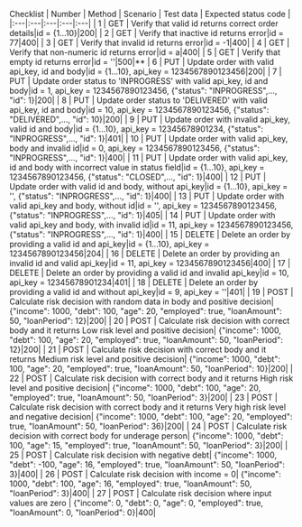 Checklist
| Number | Method | Scenario | Test data | Expected status code |
|:---|:---|:---|:---|:---|
| 1 | GET | Verify that valid id returns correct order details|id = {1...10}|200|
| 2 | GET | Verify that inactive id returns error|id = 77|400|
| 3 | GET | Verify that invalid id returns error|id = -1|400|
| 4 | GET | Verify that non-numeric id returns error|id = a|400|
| 5 | GET | Verify that empty id returns error|id = ''|500|**
| 6 | PUT | Update order with valid api_key, id and body|id = {1...10}, api_key = 1234567890123456|200|
| 7 | PUT | Update order status to 'INPROGRESS' with valid api_key, id and body|id = 1, api_key = 1234567890123456, {"status": "INPROGRESS",..., "id": 1}|200|
| 8 | PUT | Update order status to 'DELIVERED' with valid api_key, id and body|id = 10, api_key = 1234567890123456, {"status": "DELIVERED",..., "id": 10}|200|
| 9 | PUT | Update order with invalid api_key, valid id and body|id = {1...10}, api_key = 12345678901234, {"status": "INPROGRESS",..., "id": 1}|401|
| 10 | PUT | Update order with valid api_key, body and invalid id|id = 0, api_key = 1234567890123456, {"status": "INPROGRESS",..., "id": 1}|400|
| 11 | PUT | Update order with valid api_key, id and body with incorrect value in status field|id = {1...10}, api_key = 1234567890123456, {"status": "CLOSED",..., "id": 1}|400|
| 12 | PUT | Update order with valid id and body, without api_key|id = {1...10}, api_key = '', {"status": "INPROGRESS",..., "id": 1}|400|
| 13 | PUT | Update order with valid api_key and body, without id|id = '', api_key = 1234567890123456, {"status": "INPROGRESS",..., "id": 1}|405|
| 14 | PUT | Update order with valid api_key and body, with invalid id|id = 11, api_key = 1234567890123456, {"status": "INPROGRESS",..., "id": 1}|400|
| 15 | DELETE | Delete an order by providing a valid id and api_key|id = {1...10}, api_key = 1234567890123456|204|
| 16 | DELETE | Delete an order by providing an invalid id and valid api_key|id = 11, api_key = 1234567890123456|400|
| 17 | DELETE | Delete an order by providing a valid id and invalid api_key|id = 10, api_key = 12345678901234|401|
| 18 | DELETE | Delete an order by providing a valid id and without api_key|id = 9, api_key = ''|401|
| 19 | POST | Calculate risk decision with random data in body and positive decision| {"income": 1000, "debt": 100, "age": 20, "employed": true, "loanAmount": 50, "loanPeriod": 12}|200|
| 20 | POST | Calculate risk decision with correct body and it returns Low risk level and positive decision| {"income": 1000, "debt": 100, "age": 20, "employed": true, "loanAmount": 50, "loanPeriod": 12}|200|
| 21 | POST | Calculate risk decision with correct body and it returns Medium risk level and positive decision| {"income": 1000, "debt": 100, "age": 20, "employed": true, "loanAmount": 50, "loanPeriod": 10}|200|
| 22 | POST | Calculate risk decision with correct body and it returns High risk level and positive decision| {"income": 1000, "debt": 100, "age": 20, "employed": true, "loanAmount": 50, "loanPeriod": 3}|200|
| 23 | POST | Calculate risk decision with correct body and it returns Very high risk level and negative decision| {"income": 1000, "debt": 100, "age": 20, "employed": true, "loanAmount": 50, "loanPeriod": 36}|200|
| 24 | POST | Calculate risk decision with correct body for underage person| {"income": 1000, "debt": 100, "age": 15, "employed": true, "loanAmount": 50, "loanPeriod": 3}|200|
| 25 | POST | Calculate risk decision with negative debt| {"income": 1000, "debt": -100, "age": 16, "employed": true, "loanAmount": 50, "loanPeriod": 3}|400|
| 26 | POST | Calculate risk decision with income = 0| {"income": 1000, "debt": 100, "age": 16, "employed": true, "loanAmount": 50, "loanPeriod": 3}|400|
| 27 | POST | Calculate risk decision where input values are zero | {"income": 0, "debt": 0, "age": 0, "employed": true, "loanAmount": 0, "loanPeriod": 0}|400|
